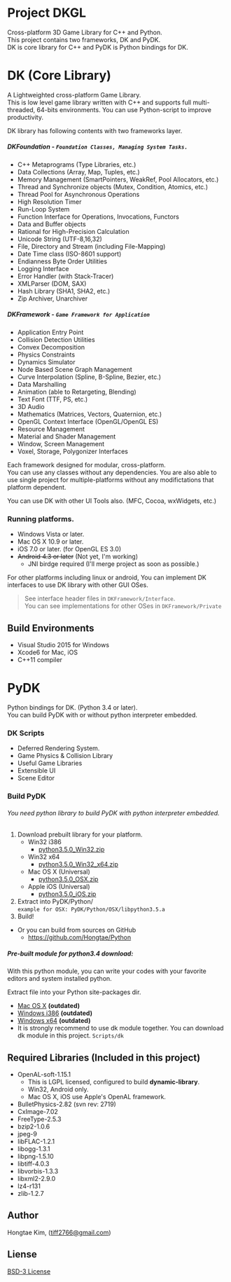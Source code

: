 # Project DKGL
Cross-platform 3D Game Library for C\++ and Python.  
This project contains two frameworks, DK and PyDK.  
DK is core library for C\++ and PyDK is Python bindings for DK.

# DK (Core Library)
A Lightweighted cross-platform Game Library.  
This is low level game library written with C\++ and supports full multi-threaded, 64-bits environments.
You can use Python-script to improve productivity.

DK library has following contents with two frameworks layer.
##### DKFoundation - `Foundation Classes, Managing System Tasks.`
* C\++ Metaprograms (Type Libraries, etc.)
* Data Collections (Array, Map, Tuples, etc.)
* Memory Management (SmartPointers, WeakRef, Pool Allocators, etc.)
* Thread and Synchronize objects (Mutex, Condition, Atomics, etc.)
* Thread Pool for Asynchronous Operations
* High Resolution Timer
* Run-Loop System
* Function Interface for Operations, Invocations, Functors
* Data and Buffer objects
* Rational for High-Precision Calculation
* Unicode String (UTF-8,16,32)
* File, Directory and Stream (including File-Mapping)
* Date Time class (ISO-8601 support)
* Endianness Byte Order Utilities
* Logging Interface
* Error Handler (with Stack-Tracer)
* XMLParser (DOM, SAX)
* Hash Library (SHA1, SHA2, etc.)
* Zip Archiver, Unarchiver

##### DKFramework - `Game Framework for Application`
* Application Entry Point
* Collision Detection Utilities
* Convex Decomposition
* Physics Constraints
* Dynamics Simulator
* Node Based Scene Graph Management
* Curve Interpolation (Spline, B-Spline, Bezier, etc.)
* Data Marshalling
* Animation (able to Retargeting, Blending)
* Text Font (TTF, PS, etc.)
* 3D Audio
* Mathematics (Matrices, Vectors, Quaternion, etc.)
* OpenGL Context Interface (OpenGL/OpenGL ES)
* Resource Management
* Material and Shader Management
* Window, Screen Management
* Voxel, Storage, Polygonizer Interfaces

Each framework designed for modular, cross-platform.  
You can use any classes without any dependencies.
You are also able to use single project for multiple-platforms without
any modifictations that platform dependent.

You can use DK with other UI Tools also. (MFC, Cocoa, wxWidgets, etc.)

### Running platforms.
- Windows Vista or later.
- Mac OS X 10.9 or later.
- iOS 7.0 or later. (for OpenGL ES 3.0)
- ~~Android 4.3 or later~~ (Not yet, I'm working)
    - JNI birdge required (I'll merge project as soon as possible.)

For other platforms including linux or android, You can implement
DK interfaces to use DK library with other GUI OSes.
> See interface header files in `DKFramework/Interface`.  
> You can see implementations for other OSes in `DKFramework/Private`

## Build Environments
- Visual Studio 2015 for Windows
- Xcode6 for Mac, iOS
- C\++11 compiler

# PyDK
Python bindings for DK. (Python 3.4 or later).   
You can build PyDK with or without python interpreter embedded.

### DK Scripts
- Deferred Rendering System.
- Game Physics & Collision Library
- Useful Game Libraries
- Extensible UI
- Scene Editor


### Build PyDK
###### You need python library to build PyDK with python interpreter embedded.
1. Download prebuilt library for your platform.
    - Win32 i386
        - [python3.5.0_Win32.zip](https://github.com/Hongtae/Python/releases/download/v3.5.0/python3.5.0_Win32.zip)
    - Win32 x64
        - [python3.5.0_Win32_x64.zip](https://github.com/Hongtae/Python/releases/download/v3.5.0/python3.5.0_Win32_x64.zip)
    - Mac OS X (Universal)
        - [python3.5.0_OSX.zip](https://github.com/Hongtae/Python/releases/download/v3.5.0/python3.5.0_OSX.zip)
    - Apple iOS (Universal)
        - [python3.5.0_iOS.zip](https://github.com/Hongtae/Python/releases/download/v3.5.0/python3.5.0_iOS.zip)
2. Extract into PyDK/Python/  
    `example for OSX: PyDK/Python/OSX/libpython3.5.a`
3. Build!

- Or you can build from sources on GitHub
    - https://github.com/Hongtae/Python


##### Pre-built module for python3.4 download:
With this python module, you can write your codes with your favorite editors and system installed python.

Extract file into your Python site-packages dir.
- [Mac OS X](https://bitbucket.org/Hongtae/dkdemo/downloads/dk_core_python34_module_osx.zip) **(outdated)**
- [Windows i386](https://bitbucket.org/Hongtae/dkdemo/downloads/dk_core_python34_module_win32.zip) **(outdated)**
- [Windows x64](https://bitbucket.org/Hongtae/dkdemo/downloads/dk_core_python34_module_win32_x64.zip) **(outdated)**
- It is strongly recommend to use dk module together. You can download dk module in this project. `Scripts/dk`

## Required Libraries (Included in this project)
- OpenAL-soft-1.15.1
    - This is LGPL licensed, configured to build **dynamic-library**.
    - Win32, Android only.
    - Mac OS X, iOS use Apple's OpenAL framework.
- BulletPhysics-2.82 (svn rev: 2719)
- CxImage-7.02
- FreeType-2.5.3
- bzip2-1.0.6
- jpeg-9
- libFLAC-1.2.1
- libogg-1.3.1
- libpng-1.5.10
- libtiff-4.0.3
- libvorbis-1.3.3
- libxml2-2.9.0
- lz4-r131
- zlib-1.2.7

## Author
Hongtae Kim, (tiff2766@gmail.com)  


## Liense
[BSD-3 License](http://opensource.org/licenses/BSD-3-Clause)
